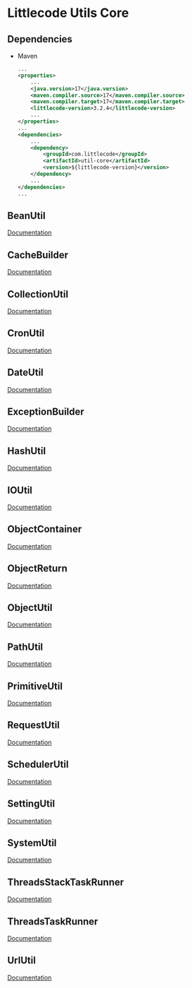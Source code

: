 # Littlecode Utils Core

## Dependencies

- Maven
    ```xml
    ... 
    <properties>
        ...
        <java.version>17</java.version>
        <maven.compiler.source>17</maven.compiler.source>
        <maven.compiler.target>17</maven.compiler.target>
        <littlecode-version>3.2.4</littlecode-version>
        ...
    </properties>
    ...
    <dependencies>
        ...
        <dependency>
            <groupId>com.littlecode</groupId>
            <artifactId>util-core</artifactId>
            <version>${littlecode-version}</version>
        </dependency>
        ...
    </dependencies>
    ...
    ```

## BeanUtil

[Documentation](docs/README-BeanUtil.md)

## CacheBuilder

[Documentation](docs/README-CacheBuilder.md)

## CollectionUtil

[Documentation](docs/README-CollectionUtil.md)

## CronUtil

[Documentation](docs/README-CronUtil.md)

## DateUtil

[Documentation](docs/README-DateUtil.md)

## ExceptionBuilder

[Documentation](docs/README-ExceptionBuilder.md)

## HashUtil

[Documentation](docs/README-HashUtil.md)

## IOUtil

[Documentation](docs/README-IOUtil.md)

## ObjectContainer

[Documentation](docs/README-ObjectContainer.md)

## ObjectReturn

[Documentation](docs/README-ObjectReturn.md)

## ObjectUtil

[Documentation](docs/README-ObjectUtil.md)

## PathUtil

[Documentation](docs/README-PathUtil.md)

## PrimitiveUtil

[Documentation](docs/README-ObjectUtil.md)

## RequestUtil

[Documentation](docs/README-RequestUtil.md)

## SchedulerUtil

[Documentation](docs/README-SchedulerUtil.md)

## SettingUtil

[Documentation](docs/README-SettingUtil.md)

## SystemUtil

[Documentation](docs/README-SystemUtil.md)

## ThreadsStackTaskRunner

[Documentation](docs/README-ThreadsTaskRunnerTest.md)

## ThreadsTaskRunner

[Documentation](docs/README-ThreadsTaskRunner.md)

## UrlUtil

[Documentation](docs/README-UrlUtil.md)
